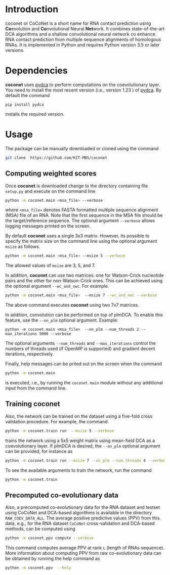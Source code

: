 # Introduction
coconet or CoCoNet is a short name  for RNA contact prediction using **Co**evolution and **Co**nvolutional Neural **Net**work.
It combines state-of-the-art DCA algorithms and a shallow convolutional neural network co enhance RNA contact prediction from multiple sequence 
alignments of homologous RNAs. 
It is implemented in Python and requires Python version 3.5 or later versions.

# Dependencies
**coconet** uses [pydca](https://github.com/KIT-MBS/pydca) to perform computations on the coevolutionary layer.
You need to install the most recent version (i.e., version 1.23 ) of [pydca](https://github.com/KIT-MBS/pydca). 
By default the command 
```
pip install pydca
```
installs the required version. 
# Usage 
The package can be manually downloaded or cloned using the command  
```bash
git clone  https://github.com/KIT-MBS/coconet
```
## Computing weighted scores
Once  **coconet** is downloaded change to the directory containing file 
`setup.py`  and execute on the command line

```bash
python -m coconet.main <msa_file> --verbose 
```
where `<msa_file>` denotes FASTA formatted multiple sequence alignment (MSA) file of an 
RNA. Note that the first sequence in the MSA file should be the target/reference sequence. 
The optional argument `--verbose` allows logging 
messages printed on the screen. 

By default **coconet** uses a single 3x3 matrix. However, its possible to specify
the matrix size on the command line using the optional argument `msize` as follows.
```bash
python -m coconet.main <msa_file> --msize 5 --verbose 
```

The allowed values of `msize` are 3, 5, and 7.  

In addition, **coconet**  can use two matrices: one for Watson-Crick nucleotide 
pairs and the other for non-Watson-Crick ones. This can be achieved using the 
optional argument `--wc_and_nwc`. For example. 

```bash
python -m coconet.main <msa_file>  --msize 7 --wc_and_nwc --verbose
```
The above command executes  **coconet** using two 7x7 matrices.

In addition, convolution can be performed on top of plmDCA. To enable this feature, use the `--on_plm` optional argument.
Example:
```
python -m coconet.main <msa_file>  --on_plm --num_threads 2 --max_iterations 5000 --verbose
```
The optional arguments `--num_threads` and `--max_iterations` control the numbers of threads used (if OpenMP is supported) and 
gradient decent iterations, respectively. 

Finally, help messages can be prited out on the screen when the command 
```bash
python -m coconet.main
```
is executed, i.e., by running the `coconet.main` module without any additional input from 
the command line.

## Training coconet

Also, the network can be trained on the dataset using a five-fold cross validation procedure. For example, the command
```bash
python -m coconet.train run  --msize 5 --verbose 
```
trains the network using a 5x5 weight matrix using mean-field DCA as a coevolutionary layer. If plmDCA is desired, the `--on_plm` 
optional argument can be provided, for instance as
```bash
python -m coconet.train run --msize 7 --on_plm --num_threads 4 --verbose
```

To see the available arguments to train the network, run the command
```bash
python -m coconet.train
```

## Precomputed co-evolutionary data

Also, a precomputed co-evolutionary data for the RNA dataset and testset using CoCoNet and DCA-based algorithms is available in the directory `RAW_COEV_DATA_ALL`.  The average positive predictive values (PPV) from this data, e.g., for the RNA dataset 
`CoCoNet` cross-validation and DCA-based methods, can be computed using 
```bash
python -m coconet.ppv compute --verbose 
```
This command computes average PPV at rank `L` (length of RNAs sequence). More information about computing PPV from 
raw co-evolutionary data can be obtained by running the help command as 
```bash
python -m coconet.ppv  --help 
```

